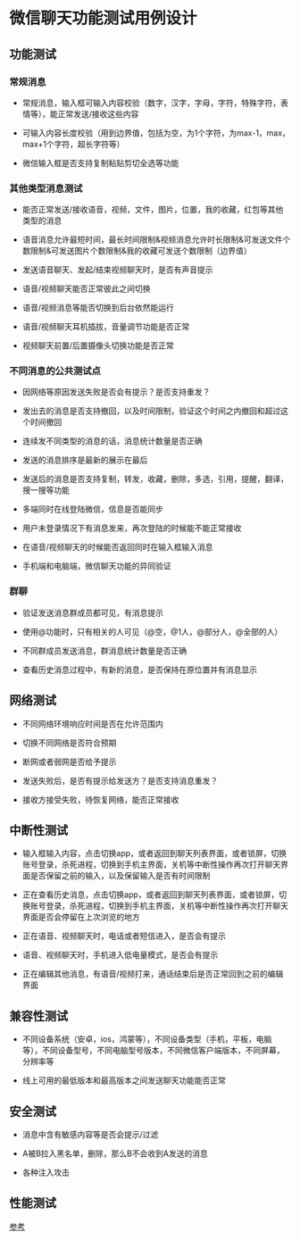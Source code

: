 # 微信聊天功能测试用例设计

## 功能测试

### 常规消息

- 常规消息，输入框可输入内容校验（数字，汉字，字母，字符，特殊字符，表情等），能正常发送/接收这些内容

- 可输入内容长度校验（用到边界值，包括为空，为1个字符，为max-1，max，max+1个字符，超长字符等）

- 微信输入框是否支持复制粘贴剪切全选等功能

### 其他类型消息测试

- 能否正常发送/接收语音，视频，文件，图片，位置，我的收藏，红包等其他类型的消息

- 语音消息允许最短时间，最长时间限制&视频消息允许时长限制&可发送文件个数限制&可发送图片个数限制&我的收藏可发送个数限制（边界值）

- 发送语音聊天、发起/结束视频聊天时，是否有声音提示

- 语音/视频聊天能否正常彼此之间切换

- 语音/视频消息等能否切换到后台依然能运行

- 语音/视频聊天耳机插拔，音量调节功能是否正常

- 视频聊天前置/后置摄像头切换功能是否正常

### 不同消息的公共测试点

- 因网络等原因发送失败是否会有提示？是否支持重发？

- 发出去的消息是否支持撤回，以及时间限制，验证这个时间之内撤回和超过这个时间撤回

- 连续发不同类型的消息的话，消息统计数量是否正确

- 发送的消息排序是最新的展示在最后

- 发送后的消息是否支持复制，转发，收藏，删除，多选，引用，提醒，翻译，搜一搜等功能

- 多端同时在线登陆微信，信息是否能同步

- 用户未登录情况下有消息发来，再次登陆的时候能不能正常接收

- 在语音/视频聊天的时候能否返回同时在输入框输入消息

- 手机端和电脑端，微信聊天功能的异同验证

### 群聊

- 验证发送消息群成员都可见，有消息提示

- 使用@功能时，只有相关的人可见（@空，@1人，@部分人，@全部的人）

- 不同群成员发送消息，群消息统计数量是否正确

- 查看历史消息过程中，有新的消息，是否保持在原位置并有消息显示

## 网络测试

- 不同网络环境响应时间是否在允许范围内

- 切换不同网络是否符合预期

- 断网或者弱网是否给予提示

- 发送失败后，是否有提示给发送方？是否支持消息重发？

- 接收方接受失败，待恢复网络，能否正常接收

## 中断性测试

- 输入框输入内容，点击切换app，或者返回到聊天列表界面，或者锁屏，切换账号登录，杀死进程，切换到手机主界面，关机等中断性操作再次打开聊天界面是否保留之前的输入，以及保留输入是否有时间限制

- 正在查看历史消息，点击切换app，或者返回到聊天列表界面，或者锁屏，切换账号登录，杀死进程，切换到手机主界面，关机等中断性操作再次打开聊天界面是否会停留在上次浏览的地方

- 正在语音、视频聊天时，电话或者短信进入，是否会有提示

- 语音、视频聊天时，手机进入低电量模式，是否会有提示

- 正在编辑其他消息，有语音/视频打来，通话结束后是否正常回到之前的编辑界面

## 兼容性测试

- 不同设备系统（安卓，ios，鸿蒙等），不同设备类型（手机，平板，电脑等），不同设备型号，不同电脑型号版本，不同微信客户端版本，不同屏幕，分辨率等

- 线上可用的最低版本和最高版本之间发送聊天功能能否正常

## 安全测试

- 消息中含有敏感内容等是否会提示/过滤

- A被B拉入黑名单，删除，那么B不会收到A发送的消息

- 各种注入攻击

## 性能测试

[参考](https://blog.csdn.net/xun_zhao_t521/article/details/119971322?ops_request_misc=&request_id=&biz_id=102&utm_term=%E8%AE%BE%E8%AE%A1%E6%B5%8B%E8%AF%95%E7%94%A8%E4%BE%8B%EF%BC%9A%E5%BE%AE%E4%BF%A1%E5%8F%91%E9%80%81%E6%8E%A5%E6%94%B6%E6%B6%88%E6%81%AF&utm_medium=distribute.pc_search_result.none-task-blog-2~all~sobaiduweb~default-0-119971322.142^v42^pc_rank_34_1,185^v2^control&spm=1018.2226.3001.4187)

